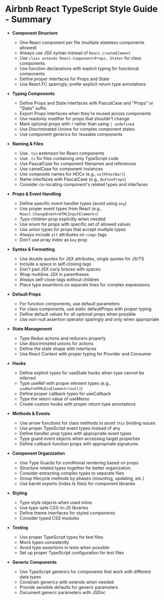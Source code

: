 # Airbnb React TypeScript Style Guide - Summary

- **Component Structure**
  - One React component per file (multiple stateless components allowed)
  - Always use JSX syntax instead of `React.createElement`
  - Use `class extends React.Component<Props, State>` for class components
  - Use function declarations with explicit typing for functional components
  - Define proper interfaces for Props and State
  - Use React.FC sparingly; prefer explicit return type annotations

- **Typing Components**
  - Define Props and State interfaces with PascalCase and "Props" or "State" suffix
  - Export Props interfaces when they're reused across components
  - Use readonly modifier for props that shouldn't change
  - Mark optional props with `?` rather than using `| undefined`
  - Use Discriminated Unions for complex component states
  - Use component generics for reusable components

- **Naming & Files**
  - Use `.tsx` extension for React components
  - Use `.ts` for files containing only TypeScript code
  - Use PascalCase for component filenames and references
  - Use camelCase for component instances
  - Use composite names for HOCs (e.g., `withFoo(Bar)`)
  - Name interfaces with PascalCase (e.g., `ButtonProps`)
  - Consider co-locating component's related types and interfaces

- **Props & Event Handling**
  - Define specific event handler types (avoid using `any`)
  - Use proper event types from React (e.g., `React.ChangeEvent<HTMLInputElement>`)
  - Type children prop explicitly when needed
  - Use enum for props with specific set of allowed values
  - Use union types for props that accept multiple types
  - Always include `alt` attributes on `<img>` tags
  - Don't use array index as `key` prop

- **Syntax & Formatting**
  - Use double quotes for JSX attributes, single quotes for JS/TS
  - Include a space in self-closing tags
  - Don't pad JSX curly braces with spaces
  - Wrap multiline JSX in parentheses
  - Always self-close tags without children
  - Place type assertions on separate lines for complex expressions

- **Default Props**
  - For function components, use default parameters
  - For class components, use static defaultProps with proper typing
  - Define default values for all optional props when possible
  - Use non-null assertion operator sparingly and only when appropriate

- **State Management**
  - Type Redux actions and reducers properly
  - Use discriminated unions for actions
  - Define the state shape with interfaces
  - Use React Context with proper typing for Provider and Consumer

- **Hooks**
  - Define explicit types for useState hooks when type cannot be inferred
  - Type useRef with proper element types (e.g., `useRef<HTMLDivElement>(null)`)
  - Define proper callback types for useCallback
  - Type the return value of useMemo
  - Create custom hooks with proper return type annotations

- **Methods & Events**
  - Use arrow functions for class methods to avoid `this` binding issues
  - Use proper TypeScript event types instead of any
  - Define handler prop types with appropriate event types
  - Type guard event objects when accessing target properties
  - Define callback function props with appropriate signatures

- **Component Organization**
  - Use Type Guards for conditional rendering based on props
  - Structure related types together for better organization
  - Consider extracting complex types to separate files
  - Group lifecycle methods by phases (mounting, updating, etc.)
  - Use barrel exports (index.ts files) for component libraries

- **Styling**
  - Type style objects when used inline
  - Use type-safe CSS-in-JS libraries
  - Define theme interfaces for styled components
  - Consider typed CSS modules

- **Testing**
  - Use proper TypeScript types for test files
  - Mock types consistently
  - Avoid type assertions in tests when possible
  - Set up proper TypeScript configuration for test files

- **Generic Components**
  - Use TypeScript generics for components that work with different data types
  - Constrain generics with extends when needed
  - Provide sensible defaults for generic parameters
  - Document generic parameters with JSDoc
